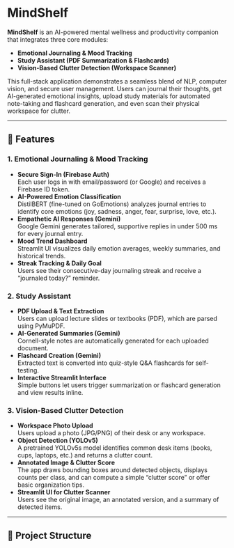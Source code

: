 # MindShelf

**MindShelf** is an AI-powered mental wellness and productivity companion that integrates three core modules:

- **Emotional Journaling & Mood Tracking**
- **Study Assistant (PDF Summarization & Flashcards)**
- **Vision-Based Clutter Detection (Workspace Scanner)**

This full-stack application demonstrates a seamless blend of NLP, computer vision, and secure user management. Users can journal their thoughts, get AI-generated emotional insights, upload study materials for automated note-taking and flashcard generation, and even scan their physical workspace for clutter.

---

## 🚀 Features

### 1. Emotional Journaling & Mood Tracking

- **Secure Sign-In (Firebase Auth)**  
  Each user logs in with email/password (or Google) and receives a Firebase ID token.
- **AI-Powered Emotion Classification**  
  DistilBERT (fine-tuned on GoEmotions) analyzes journal entries to identify core emotions (joy, sadness, anger, fear, surprise, love, etc.).
- **Empathetic AI Responses (Gemini)**  
  Google Gemini generates tailored, supportive replies in under 500 ms for every journal entry.
- **Mood Trend Dashboard**  
  Streamlit UI visualizes daily emotion averages, weekly summaries, and historical trends.
- **Streak Tracking & Daily Goal**  
  Users see their consecutive-day journaling streak and receive a “journaled today?” reminder.

### 2. Study Assistant

- **PDF Upload & Text Extraction**  
  Users can upload lecture slides or textbooks (PDF), which are parsed using PyMuPDF.
- **AI-Generated Summaries (Gemini)**  
  Cornell-style notes are automatically generated for each uploaded document.
- **Flashcard Creation (Gemini)**  
  Extracted text is converted into quiz-style Q&A flashcards for self-testing.
- **Interactive Streamlit Interface**  
  Simple buttons let users trigger summarization or flashcard generation and view results inline.

### 3. Vision-Based Clutter Detection

- **Workspace Photo Upload**  
  Users upload a photo (JPG/PNG) of their desk or any workspace.
- **Object Detection (YOLOv5)**  
  A pretrained YOLOv5s model identifies common desk items (books, cups, laptops, etc.) and returns a clutter count.
- **Annotated Image & Clutter Score**  
  The app draws bounding boxes around detected objects, displays counts per class, and can compute a simple “clutter score” or offer basic organization tips.
- **Streamlit UI for Clutter Scanner**  
  Users see the original image, an annotated version, and a summary of detected items.

---

## 📂 Project Structure
